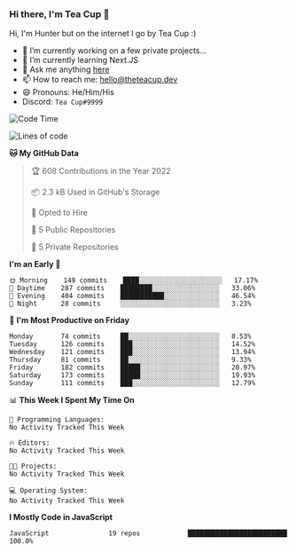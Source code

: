 ### Hi there, I'm Tea Cup 👋 

Hi, I'm Hunter but on the internet I go by Tea Cup :)

- 🔭 I’m currently working on a few private projects...
- 🌱 I’m currently learning Next.JS
- 💬 Ask me anything [here](https://github.com/TheTeaCup/TheTeaCup/issues)
- 📫 How to reach me: [hello@theteacup.dev](mailto:hello@theteacup.dev)
- 😄 Pronouns: He/Him/His
- Discord: `Tea Cup#9999`

<!--START_SECTION:waka-->
![Code Time](http://img.shields.io/badge/Code%20Time-181%20hrs%2052%20mins-blue)

![Lines of code](https://img.shields.io/badge/From%20Hello%20World%20I%27ve%20Written-70%20Thousand%20lines%20of%20code-blue)

**🐱 My GitHub Data** 

> 🏆 608 Contributions in the Year 2022
 > 
> 📦 2.3 kB Used in GitHub's Storage 
 > 
> 💼 Opted to Hire
 > 
> 📜 5 Public Repositories 
 > 
> 🔑 5 Private Repositories  
 > 
**I'm an Early 🐤** 

```text
🌞 Morning    149 commits    ████░░░░░░░░░░░░░░░░░░░░░   17.17% 
🌆 Daytime    287 commits    ████████░░░░░░░░░░░░░░░░░   33.06% 
🌃 Evening    404 commits    ███████████░░░░░░░░░░░░░░   46.54% 
🌙 Night      28 commits     ░░░░░░░░░░░░░░░░░░░░░░░░░   3.23%

```
📅 **I'm Most Productive on Friday** 

```text
Monday       74 commits     ██░░░░░░░░░░░░░░░░░░░░░░░   8.53% 
Tuesday      126 commits    ███░░░░░░░░░░░░░░░░░░░░░░   14.52% 
Wednesday    121 commits    ███░░░░░░░░░░░░░░░░░░░░░░   13.94% 
Thursday     81 commits     ██░░░░░░░░░░░░░░░░░░░░░░░   9.33% 
Friday       182 commits    █████░░░░░░░░░░░░░░░░░░░░   20.97% 
Saturday     173 commits    █████░░░░░░░░░░░░░░░░░░░░   19.93% 
Sunday       111 commits    ███░░░░░░░░░░░░░░░░░░░░░░   12.79%

```


📊 **This Week I Spent My Time On** 

```text
💬 Programming Languages: 
No Activity Tracked This Week

🔥 Editors: 
No Activity Tracked This Week

🐱‍💻 Projects: 
No Activity Tracked This Week

💻 Operating System: 
No Activity Tracked This Week

```

**I Mostly Code in JavaScript** 

```text
JavaScript               19 repos            █████████████████████████   100.0%

```



<!--END_SECTION:waka-->
